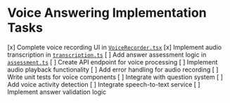 # Voice Answering Implementation Tasks

[x] Complete voice recording UI in [`VoiceRecorder.tsx`](src/components/VoiceRecorder.tsx)
[x] Implement audio transcription in [`transcription.ts`](src/lib/transcription.ts)
[ ] Add answer assessment logic in [`assessment.ts`](src/lib/assessment.ts)
[ ] Create API endpoint for voice processing
[ ] Implement audio playback functionality
[ ] Add error handling for audio recording
[ ] Write unit tests for voice components
[ ] Integrate with question system
[ ] Add voice activity detection
[ ] Integrate speech-to-text service
[ ] Implement answer validation logic